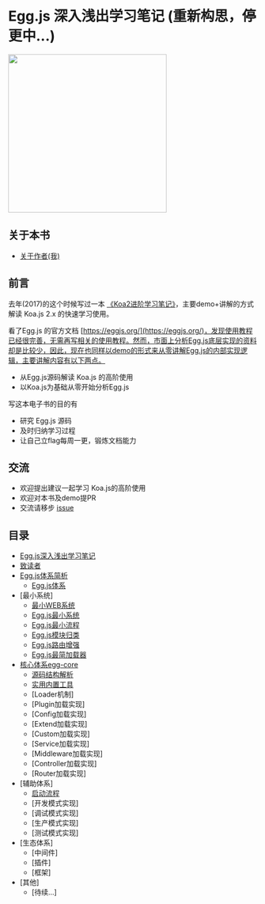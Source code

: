 # Egg.js 深入浅出学习笔记 (重新构思，停更中...) 

<img src="https://user-images.githubusercontent.com/8216630/36643554-09c850b0-1a88-11e8-9c75-495886f9bfcd.png" width="320" />

## 关于本书
- [关于作者(我)](https://chenshenhai.github.io)

## 前言

去年(2017)的这个时候写过一本 [《Koa2进阶学习笔记》](https://github.com/chenshenhai/koa2-note)，主要demo+讲解的方式解读 Koa.js 2.x 的快速学习使用。

看了Egg.js 的官方文档 [https://eggjs.org/](https://eggjs.org/)，发现使用教程已经很完善，无需再写相关的使用教程。然而，市面上分析Egg.js底层实现的资料却是比较少，因此，现在也同样以demo的形式来从零讲解Egg.js的内部实现逻辑，主要讲解内容有以下两点。

- 从Egg.js源码解读 Koa.js 的高阶使用
- 以Koa.js为基础从零开始分析Egg.js

写这本电子书的目的有
- 研究 Egg.js 源码
- 及时归纳学习过程
- 让自己立flag每周一更，锻炼文档能力

## 交流
- 欢迎提出建议一起学习 Koa.js的高阶使用
- 欢迎对本书及demo提PR
- 交流请移步 [issue](https://github.com/chenshenhai/eggjs-note/issues)


##  目录

* [Egg.js深入浅出学习笔记](README.md)
* [致读者](note/reader/for-reader.md) 
* [Egg.js体系简析](note/sys/readme.md)
  * [Egg.js体系](note/sys/info.md) 
* [最小系统]
  * [最小WEB系统](note/start/smallest.md)
  * [Egg.js最小系统](note/start/mini.md)
  * [Egg.js最小流程](note/start/process.md)
  * [Egg.js模块归类](note/start/module.md)
  * [Egg.js路由增强](note/start/router.md)
  * [Egg.js最简加载器](note/start/mini-loader.md)
* [核心体系egg-core](note/egg-core/readme.md)  
  * [源码结构解析](note/egg-core/framework.md)  
  * [实用内置工具](note/egg-core/util.md)
  * [Loader机制] 
  * [Plugin加载实现]
  * [Config加载实现]
  * [Extend加载实现]
  * [Custom加载实现]
  * [Service加载实现]
  * [Middleware加载实现]
  * [Controller加载实现]
  * [Router加载实现]
* [辅助体系]
  * [启动流程](note/egg/start-process.md) 
  * [开发模式实现]
  * [调试模式实现] 
  * [生产模式实现] 
  * [测试模式实现]
* [生态体系]
  * [中间件]  
  * [插件] 
  * [框架] 
* [其他]
  * [待续...]
  